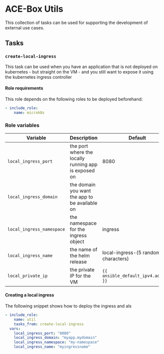 # ACE-Box Utils

This collection of tasks can be used for supporting the development of external use cases.

## Tasks

### `create-local-ingress`
This task can be used when you have an application that is not deployed on kubernetes - but straight on the VM - and you still want to expose it using the kubernetes ingress controller

#### Role requirements
This role depends on the following roles to be deployed beforehand:
```yaml
- include_role:
    name: microk8s
```

### Role variables

| Variable | Description | Default |
| --- | --- | --- |
| `local_ingress_port` | the port where the locally running app is exposed on | 8080 |
| `local_ingress_domain` | the domain you want the app to be available on | |
| `local_ingress_namespace` | the namespace for the ingress object | ingress |
| `local_ingress_name` | the name of the helm release | local-ingress-(5 random characters) |
| `local_private_ip` | the private IP for the VM | `{{ ansible_default_ipv4.address }}`|


#### Creating a local ingress

The following snippet shows how to deploy the ingress and als

```yaml
- include_role:
    name: util
    tasks_from: create-local-ingress
  vars:
    local_ingress_port: "8080"
    local_ingress_domain: "myapp.mydomain"
    local_ingress_namespace: "my-namespace"
    local_ingress_name: "myingressname"
```